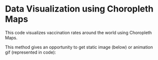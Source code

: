 # Data Visualization using Choropleth Maps

This code visualizes vaccination rates around the world using Choropleth Maps.

This method gives an opportunity to get static image (below) or animation gif (represented in code):


